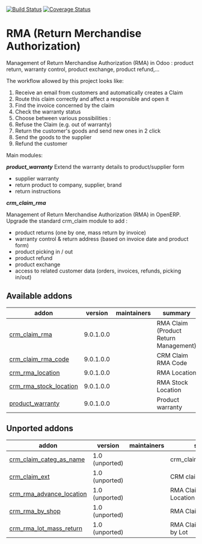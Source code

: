 [![Build Status](https://travis-ci.org/OCA/rma.svg?branch=9.0)](https://travis-ci.org/OCA/rma)
[![Coverage Status](https://coveralls.io/repos/OCA/rma/badge.png?branch=9.0)](https://coveralls.io/r/OCA/rma?branch=9.0)

RMA (Return Merchandise Authorization) 
=======================================

Management of Return Merchandise Authorization (RMA) in Odoo : product return, warranty control, product exchange, product refund,...

The workflow allowed by this project looks like:

1. Receive an email from customers and automatically creates a Claim
1. Route this claim correctly and affect a responsible and open it
1. Find the invoice concerned by the claim
1. Check the warranty status
1. Choose between various possibilities :
  1. Refuse the Claim (e.g. out of warranty)
  1. Return the customer's goods and send new ones in 2 click
  1. Send the goods to the supplier
  1. Refund the customer


Main modules:

***product_warranty***
Extend the warranty details to product/supplier form
* supplier warranty
* return product to company, supplier, brand
* return instructions

***crm_claim_rma***

Management of Return Merchandise Authorization (RMA) in OpenERP.
Upgrade the standard crm_claim module to add :
* product returns (one by one, mass return by invoice)
* warranty control & return address (based on invoice date and product form)
* product picking in / out
* product refund
* product exchange
* access to related customer data (orders, invoices, refunds, picking in/out)


[//]: # (addons)

Available addons
----------------
addon | version | maintainers | summary
--- | --- | --- | ---
[crm_claim_rma](crm_claim_rma/) | 9.0.1.0.0 |  | RMA Claim (Product Return Management)
[crm_claim_rma_code](crm_claim_rma_code/) | 9.0.1.0.0 |  | CRM Claim RMA Code
[crm_rma_location](crm_rma_location/) | 9.0.1.0.0 |  | RMA Location
[crm_rma_stock_location](crm_rma_stock_location/) | 9.0.1.0.0 |  | RMA Stock Location
[product_warranty](product_warranty/) | 9.0.1.0.0 |  | Product warranty


Unported addons
---------------
addon | version | maintainers | summary
--- | --- | --- | ---
[crm_claim_categ_as_name](crm_claim_categ_as_name/) | 1.0 (unported) |  | crm_claim_categ_as_name
[crm_claim_ext](crm_claim_ext/) | 1.0 (unported) |  | CRM claim extension
[crm_rma_advance_location](crm_rma_advance_location/) | 1.0 (unported) |  | RMA Claims Advance Location
[crm_rma_by_shop](crm_rma_by_shop/) | 1.0 (unported) |  | RMA Claims by shop
[crm_rma_lot_mass_return](crm_rma_lot_mass_return/) | 1.0 (unported) |  | RMA Claims Mass Return by Lot

[//]: # (end addons)

